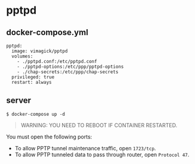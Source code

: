 pptpd
=====

## docker-compose.yml

```
pptpd:
  image: vimagick/pptpd
  volumes:
    - ./pptpd.conf:/etc/pptpd.conf
    - ./pptpd-options:/etc/ppp/pptpd-options
    - ./chap-secrets:/etc/ppp/chap-secrets
  privileged: true
  restart: always
```

## server

```
$ docker-compose up -d
```

> WARNING: YOU NEED TO REBOOT IF CONTAINER RESTARTED.

You must open the following ports:

- To allow PPTP tunnel maintenance traffic, open `1723/tcp`.
- To allow PPTP tunneled data to pass through router, open `Protocol 47`.

